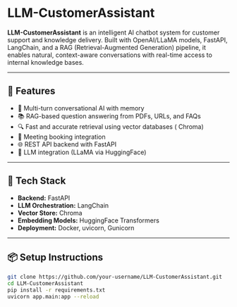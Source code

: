 # LLM-CustomerAssistant

**LLM-CustomerAssistant** is an intelligent AI chatbot system for customer support and knowledge delivery. Built with OpenAI/LLaMA models, FastAPI, LangChain, and a RAG (Retrieval-Augmented Generation) pipeline, it enables natural, context-aware conversations with real-time access to internal knowledge bases.

---

## 🚀 Features

- 💬 Multi-turn conversational AI with memory
- 📚 RAG-based question answering from PDFs, URLs, and FAQs
- 🔍 Fast and accurate retrieval using vector databases ( Chroma)
- 📅 Meeting booking integration 
- 🌐 REST API backend with FastAPI
- 🧠 LLM integration (LLaMA via HuggingFace)

---

## 🧱 Tech Stack

- **Backend:** FastAPI
- **LLM Orchestration:** LangChain
- **Vector Store:**  Chroma 
- **Embedding Models:** HuggingFace Transformers
- **Deployment:** Docker, uvicorn, Gunicorn

---

## 📦 Setup Instructions

```bash
git clone https://github.com/your-username/LLM-CustomerAssistant.git
cd LLM-CustomerAssistant
pip install -r requirements.txt
uvicorn app.main:app --reload
